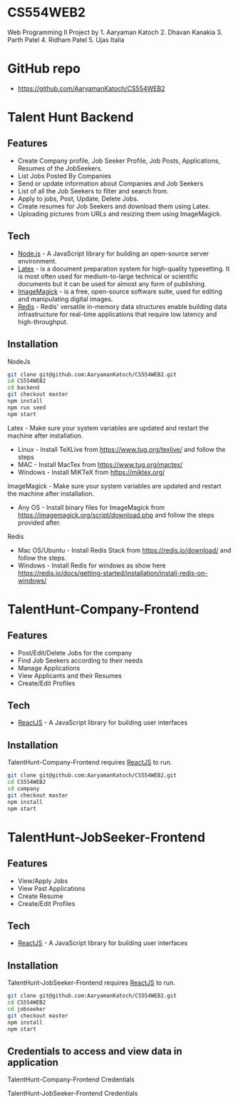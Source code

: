 # CS554WEB2
Web Programming II Project by 1. Aaryaman Katoch 2. Dhavan Kanakia 3. Parth Patel 4. Ridham Patel 5. Ujas Italia

# GitHub repo

- https://github.com/AaryamanKatoch/CS554WEB2

# Talent Hunt Backend
## Features

- Create Company profile, Job Seeker Profile, Job Posts, Applications, Resumes of the JobSeekers.
- List Jobs Posted By Companies
- Send or update information about Companies and Job Seekers
- List of all the Job Seekers to filter and search from.
- Apply to jobs, Post, Update, Delete Jobs.
- Create resumes for Job Seekers and download them using Latex.
- Uploading pictures from URLs and resizing them using ImageMagick.

## Tech

- [Node.js](https://nodejs.org/en/) - A JavaScript library for building an open-source server environment.
- [Latex](https://www.latex-project.org/get/) - is a document preparation system for high-quality typesetting. It is most often used for medium-to-large technical or scientific documents but it can be used for almost any form of publishing.
- [ImageMagick](https://imagemagick.org/index.php) - is a free, open-source software suite, used for editing and manipulating digital images.
- [Redis](https://redis.io/) - Redis' versatile in-memory data structures enable building data infrastructure for real-time applications that require low latency and high-throughput. 

## Installation

NodeJs
```sh
git clone git@github.com:AaryamanKatoch/CS554WEB2.git
cd CS554WEB2
cd backend 
git checkout master
npm install
npm run seed
npm start
```

Latex - Make sure your system variables are updated and restart the machine after installation.
- Linux - Install TeXLive from https://www.tug.org/texlive/ and follow the steps
- MAC - Install MacTex from https://www.tug.org/mactex/
- Windows - Install MiKTeX from https://miktex.org/

ImageMagick - Make sure your system variables are updated and restart the machine after installation.
- Any OS - Install binary files for ImageMagick from https://imagemagick.org/script/download.php and follow the steps provided after.

Redis
- Mac OS/Ubuntu - Install Redis Stack from https://redis.io/download/ and follow the steps.
- Windows - Install Redis for windows as show here https://redis.io/docs/getting-started/installation/install-redis-on-windows/



# TalentHunt-Company-Frontend
## Features
- Post/Edit/Delete Jobs for the company
- Find Job Seekers according to their needs
- Manage Applications
- View Applicants and their Resumes
- Create/Edit Profiles

## Tech

- [ReactJS](https://reactjs.org/) - A JavaScript library for building user interfaces

## Installation

TalentHunt-Company-Frontend requires [ReactJS](https://reactjs.org/) to run.

```sh
git clone git@github.com:AaryamanKatoch/CS554WEB2.git
cd CS554WEB2
cd company
git checkout master
npm install
npm start
```

# TalentHunt-JobSeeker-Frontend
## Features
- View/Apply Jobs
- View Past Applications
- Create Resume
- Create/Edit Profiles

## Tech

- [ReactJS](https://reactjs.org/) - A JavaScript library for building user interfaces

## Installation

TalentHunt-JobSeeker-Frontend requires [ReactJS](https://reactjs.org/) to run.

```sh
git clone git@github.com:AaryamanKatoch/CS554WEB2.git
cd CS554WEB2
cd jobseeker
git checkout master
npm install
npm start
```

## Credentials to access and view data in application

TalentHunt-Company-Frontend Credentials


TalentHunt-JobSeeker-Frontend Credentials
